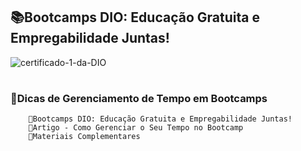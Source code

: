 ## 📚Bootcamps DIO: Educação Gratuita e Empregabilidade Juntas!

![certificado-1-da-DIO](https://github.com/jhon-lenon/Potencia_Tech_iFood-Programando_do_Zero/assets/116371262/1af5f379-212b-446d-858a-58365a9d22f7)
#  

### 🔺Dicas de Gerenciamento de Tempo em Bootcamps  

        🔹Bootcamps DIO: Educação Gratuita e Empregabilidade Juntas!   
        🔹Artigo - Como Gerenciar o Seu Tempo no Bootcamp   
        🔹Materiais Complementares   
